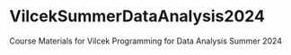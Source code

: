 # VilcekSummerDataAnalysis2024
Course Materials for Vilcek Programming for Data Analysis Summer 2024
